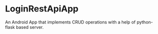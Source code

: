 # LoginRestApiApp
An Android App that implements CRUD operations with a help of python-flask based server.
